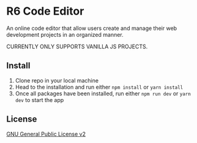 # R6 Code Editor

An online code editor that allow users create and manage their web development projects in an organized manner.

CURRENTLY ONLY SUPPORTS VANILLA JS PROJECTS.

## Install

1. Clone repo in your local machine
2. Head to the installation and run either `npm install` or `yarn install`
2. Once all packages have been installed, run either `npm run dev` or `yarn dev` to start the app

## License

[GNU General Public License v2](license.txt)